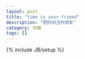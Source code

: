```yaml
---
layout: post
title: "time is your friend"
description: "把时间当作朋友"
category: 书摘
tags: []
---
```

{% include JB/setup %}

